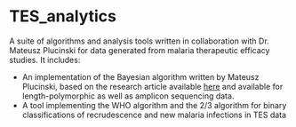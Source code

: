 # TES_analytics
A suite of algorithms and analysis tools written in collaboration with Dr. Mateusz Plucinski for data generated from malaria therapeutic efficacy studies. It includes:
* An implementation of the Bayesian algorithm written by Mateusz Plucinski, based on the research article available [here](https://journals.asm.org/doi/10.1128/aac.00072-15) and available for length-polymorphic as well as amplicon sequencing data.
* A tool implementing the WHO algorithm and the 2/3 algorithm for binary classifications of recrudescence and new malaria infections in TES data
